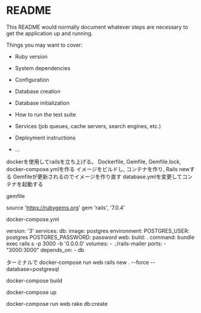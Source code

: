 # README

This README would normally document whatever steps are necessary to get the
application up and running.

Things you may want to cover:

* Ruby version

* System dependencies

* Configuration

* Database creation

* Database initialization

* How to run the test suite

* Services (job queues, cache servers, search engines, etc.)

* Deployment instructions

* ...


dockerを使用してrailsを立ち上げる。
Dockerfile, Gemfile, Gemfile.lock, docker-compose.ymlを作る
イメージをビルドし, コンテナを作り, Rails newする
Gemfileが更新されるのでイメージを作り直す
database.ymlを変更してコンテナを起動する


gemfile

source 'https://rubygems.org'
gem 'rails', '7.0.4'

docker-compose.yml

version: '3'
services:
  db:
    image: postgres
    environment:
      POSTGRES_USER: postgres
      POSTGRES_PASSWORD: password
  web:
    build: .
    command: bundle exec rails s -p 3000 -b '0.0.0.0'
    volumes:
      - .:/rails-mailer
    ports:
      - "3000:3000"
    depends_on:
      - db



ターミナルで
docker-compose run web rails new . --force --database=postgresql

docker-compose build

docker-compose up

docker-compose run web rake db:create